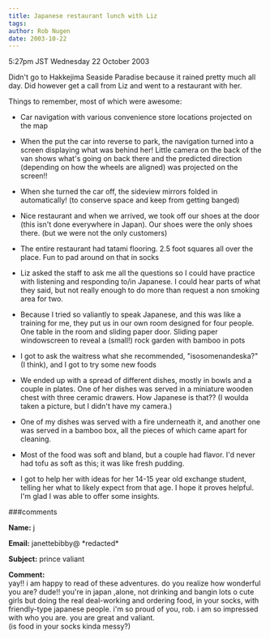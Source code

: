 ```yaml
---
title: Japanese restaurant lunch with Liz
tags: 
author: Rob Nugen
date: 2003-10-22
---
```


<p class=date>5:27pm JST Wednesday 22 October 2003</p>

<p>Didn't go to Hakkejima Seaside Paradise because it rained pretty
much all day.  Did however get a call from Liz and went to a
restaurant with her.</p>

<p>Things to remember, most of which were awesome:</p>

<ul>
<li><p>Car navigation with various convenience store locations
projected on the map</p></li>

<li><p>When the put the car into reverse to park, the navigation
turned into a screen displaying what was behind her! Little camera on
the back of the van shows what's going on back there and the predicted
direction (depending on how the wheels are aligned) was projected on
the screen!!</p></li>

<li><p>When she turned the car off, the sideview mirrors folded in
automatically! (to conserve space and keep from getting
banged)</p></li>

<li><p>Nice restaurant and when we arrived, we took off our shoes at
the door (this isn't done everywhere in Japan).  Our shoes were the
only shoes there. (but we were not the only customers)</p></li>

<li><p>The entire restaurant had tatami flooring.  2.5 foot squares
all over the place.  Fun to pad around on that in socks</p></li>

<li><p>Liz asked the staff to ask me all the questions so I could have
practice with listening and responding to/in Japanese.  I could hear
parts of what they said, but not really enough to do more than request
a non smoking area for two.</p></li>

<li><p>Because I tried so valiantly to speak Japanese, and this was
like a training for me, they put us in our own room designed for four
people.  One table in the room and sliding paper door.  Sliding paper
windowscreen to reveal a (small!) rock garden with bamboo in
pots</p></li>

<li><p>I got to ask the waitress what she recommended,
"isosomenandeska?"  (I think), and I got to try some new
foods</p></li>

<li><p>We ended up with a spread of different dishes, mostly in bowls
and a couple in plates.  One of her dishes was served in a miniature
wooden chest with three ceramic drawers.  How Japanese is that??  (I
woulda taken a picture, but I didn't have my camera.)</p></li>

<li><p>One of my dishes was served with a fire underneath it, and
another one was served in a bamboo box, all the pieces of which came
apart for cleaning.</p></li>

<li><p>Most of the food was soft and bland, but a couple had flavor.
I'd never had tofu as soft as this; it was like fresh
pudding.</p></li>

<li><p>I got to help her with ideas for her 14-15 year old exchange
student, telling her what to likely expect from that age.  I hope it
proves helpful.  I'm glad I was able to offer some insights.</p></li>
</ul>
###comments

<p><b>Name:</b> j

<p><b>Email:</b> janettebibby@ *redacted*

<p><b>Subject:</b> prince valiant

<p><b>Comment:</b>
<br>yay!! i am happy to read of these adventures. do you realize how wonderful you are?  dude!! you're in japan ,alone, not drinking and bangin lots o cute girls but doing the real deal-working and ordering food, in your socks, with friendly-type japanese people.  i'm so proud of you, rob.  i am so impressed with who you are. you are great and valiant.<br>
  (is food in your socks kinda messy?) 

